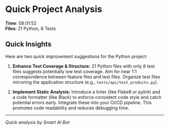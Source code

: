 # Quick Project Analysis

**Time**: 08:01:52  
**Files**: 21 Python, 8 Tests

## Quick Insights

Here are two quick improvement suggestions for the Python project:

1.  **Enhance Test Coverage & Structure:**  21 Python files with only 8 test files suggests potentially low test coverage. Aim for near 1:1 correspondence between feature files and test files. Organize test files mirroring the application structure (e.g., `tests/api/test_products.py`).

2.  **Implement Static Analysis:** Introduce a linter (like Flake8 or pylint) and a code formatter (like Black) to enforce consistent code style and catch potential errors early. Integrate these into your CI/CD pipeline. This promotes code readability and reduces debugging time.


---
*Quick analysis by Smart AI Bot*
